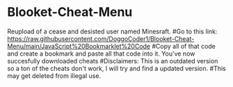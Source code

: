 # Blooket-Cheat-Menu
Reupload of a cease and desisted user named Minesraft.
#Go to this link: https://raw.githubusercontent.com/DoggoCoder1/Blooket-Cheat-Menu/main/JavaScript%20Bookmarklet%20Code
#Copy all of that code and create a bookmark and paste all that code into it. You've now succesfully downloaded cheats
#Disclaimers: This is an outdated version so a ton of the cheats don't work, I will try and find a updated version.
#This may get deleted from illegal use.
